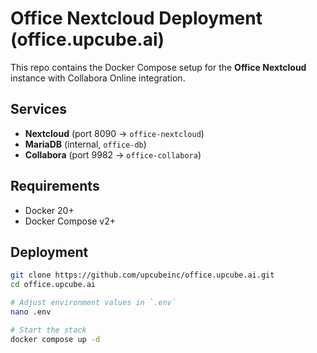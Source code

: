 # Office Nextcloud Deployment (office.upcube.ai)

This repo contains the Docker Compose setup for the **Office Nextcloud** instance with Collabora Online integration.

## Services
- **Nextcloud** (port 8090 → `office-nextcloud`)
- **MariaDB** (internal, `office-db`)
- **Collabora** (port 9982 → `office-collabora`)

## Requirements
- Docker 20+
- Docker Compose v2+

## Deployment

```bash
git clone https://github.com/upcubeinc/office.upcube.ai.git
cd office.upcube.ai

# Adjust environment values in `.env`
nano .env

# Start the stack
docker compose up -d
